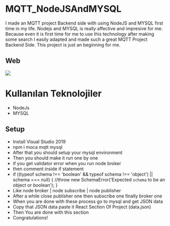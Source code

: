 # MQTT_NodeJSAndMYSQL
I made an MQTT project Backend side with using NodeJS and MYSQL first time in my life. Nodejs and MYSQL is really affective and impresive for me. Because even it is first time for me to use this technology after making some search I easily adapted and made such a great MQTT Project Backend Side. This project is just an beginning for me. 

## Web

<img src="GifFiles/webproject.gif">


# Kullanılan Teknolojiler

- NodeJs
- MYSQL

## Setup

- Install Visual Studio 2019
- npm i moca mqtt mysql
- After that you should setup your mysql environment
- Then you should make it run one by one
- if you get validator error when you run node broker
- then comment inside if statement 
- if ((typeof schema !== 'boolean' && typeof schema !== 'object') || schema === null) {
    //throw new SchemaError('Expected `schema` to be an object or boolean');
  }
- Like node broker | node subscribe | node publisher
- After a while close publisher one then subscribe one finally broker one
- When you are done with these process go to mysql and get JSON data
- Copy that JSON data paste it React Section Of Project (data.json)
- Then You are done with this section
- Congratulations!
